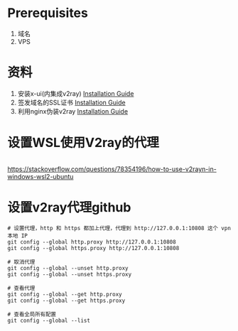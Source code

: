 # Prerequisites
1. 域名
2. VPS

# 资料
1. 安装x-ui(内集成v2ray) [Installation Guide](install%20x%20ui/README.md)
2. 签发域名的SSL证书 [Installation Guide](Install%20Certificates%20For%20Nginx/README.md)
3. 利用nginx伪装v2ray  [Installation Guide](nginx-with-v2ray/README.md)

# 设置WSL使用V2ray的代理
```
```
https://stackoverflow.com/questions/78354196/how-to-use-v2rayn-in-windows-wsl2-ubuntu

# 设置v2ray代理github
```
# 设置代理，http 和 https 都加上代理，代理到 http://127.0.0.1:10808 这个 vpn 本地 IP
git config --global http.proxy http://127.0.0.1:10808
git config --global https.proxy http://127.0.0.1:10808

# 取消代理
git config --global --unset http.proxy
git config --global --unset https.proxy

# 查看代理
git config --global --get http.proxy
git config --global --get https.proxy

# 查看全局所有配置
git config --global --list
```
